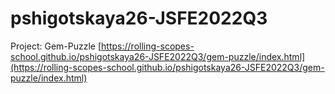 # pshigotskaya26-JSFE2022Q3

Project: Gem-Puzzle [https://rolling-scopes-school.github.io/pshigotskaya26-JSFE2022Q3/gem-puzzle/index.html](https://rolling-scopes-school.github.io/pshigotskaya26-JSFE2022Q3/gem-puzzle/index.html)




